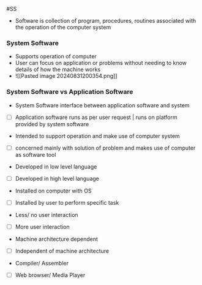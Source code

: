 #SS

- Software is collection of program, procedures, routines associated with the operation of the computer system

### System Software
- Supports operation of computer
- User can focus on application or problems without needing to know details of how the machine works
- ![[Pasted image 20240831200354.png]]

### System Software vs Application Software
- System Software interface between application software and system
- [ ] Application software runs as per user request | runs on platform provided by system software
- Intended to support operation and make use of computer system
- [ ] concerned mainly with solution of problem and makes use of computer as software tool
- Developed in low level language
- [ ] Developed in high level language
- Installed on computer with OS
- [ ] Installed by user to perform specific task
- Less/ no user interaction
- [ ] More user interaction
- Machine architecture dependent
- [ ] Independent of machine architecture
- Compiler/ Assembler
- [ ] Web browser/ Media Player

